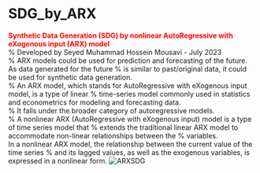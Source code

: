 # SDG_by_ARX
<span style="color: red;">**Synthetic Data Generation (SDG) by nonlinear AutoRegressive with eXogenous input (ARX) model**</span>
  <br>
% Developed by Seyed Muhammad Hossein Mousavi - July 2023 <br>
% ARX models could be used for prediction and forecasting of the future. As data generated for the future 
% is similar to past/original data, it could be used for synthetic data generation. <br>
% An ARX model, which stands for AutoRegressive with eXogenous input model, is a type of linear
% time-series model commonly used in statistics and econometrics for modeling and forecasting data. <br>
% It falls under the broader category of autoregressive models. <br>
% A nonlinear ARX (AutoRegressive with eXogenous input) model is a type of time series model that 
% extends the traditional linear ARX model to accommodate non-linear relationships between the
% variables. <br> In a nonlinear ARX model, the relationship between the current value of the time series 
% and its lagged values, as well as the exogenous variables, is expressed in a nonlinear form.
![ARXSDG](https://github.com/SeyedMuhammadHosseinMousavi/SDG_by_ARX/assets/11339420/743ba9cf-6ab5-4248-abb4-22ebcbd8d8b0)
